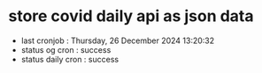 # store covid daily api as json data

- last cronjob : Thursday, 26 December 2024 13:20:32
- status og cron : success
- status daily cron : success
      
      